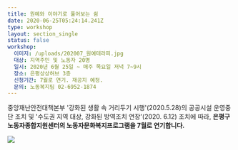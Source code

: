 ```yaml
---
title: 원예와 이야기로 풀어보는 쉼
date: 2020-06-25T05:24:14.241Z
type: workshop
layout: section_single
status: false
workshop:
  이미지: /uploads/202007_원예테라피.jpg
  대상: 지역주민 및 노동자 20명
  일시: 2020년 6월 25일 ~ 매주 목요일 저녁 7~9시
  장소: 은평상상허브 3층
  신청기간: 7월로 연기. 재공지 예정.
  문의: 노동복지팀 02-6952-1874
---
```

중앙재난안전대책본부 '강화된 생활 속 거리두기 시행'(2020.5.28)의 공공시설 운영중단 조치 및 '수도권 지역 대상, 강화된 방역조치 연장'(2020. 6.12) 조치에 따라, **은평구노동자종합지원센터의 노동자문화복지프로그램을 7월로 연기합니다.**



![ ](/uploads/202007_원예테라피.jpg " ")
